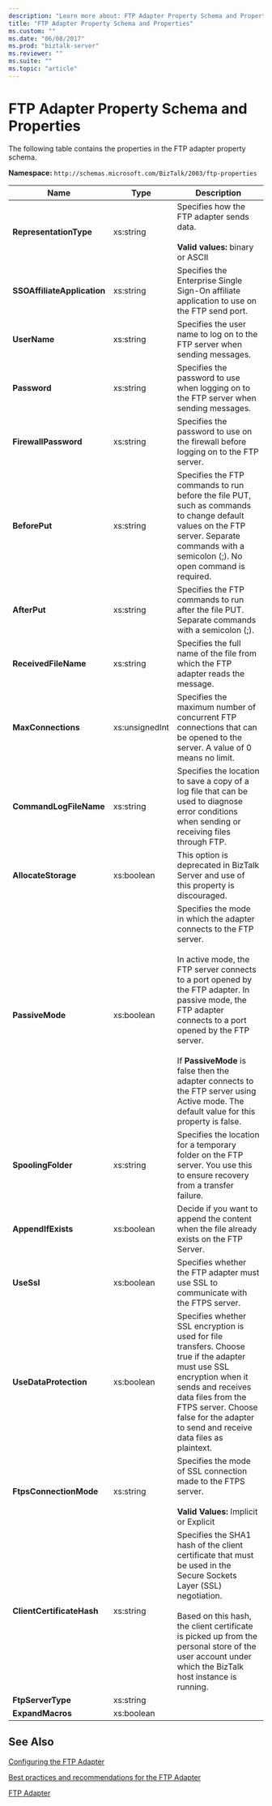```yaml
---
description: "Learn more about: FTP Adapter Property Schema and Properties"
title: "FTP Adapter Property Schema and Properties"
ms.custom: ""
ms.date: "06/08/2017"
ms.prod: "biztalk-server"
ms.reviewer: ""
ms.suite: ""
ms.topic: "article"
---
```

# FTP Adapter Property Schema and Properties
The following table contains the properties in the FTP adapter property schema.  
  
 **Namespace:** `http://schemas.microsoft.com/BizTalk/2003/ftp-properties`
  
|Name|Type|Description|  
|----------|----------|-----------------|  
|**RepresentationType**|xs:string|Specifies how the FTP adapter sends data.<br /><br /> **Valid values:** binary or ASCII|  
|**SSOAffiliateApplication**|xs:string|Specifies the Enterprise Single Sign-On affiliate application to use on the FTP send port.|  
|**UserName**|xs:string|Specifies the user name to log on to the FTP server when sending messages.|  
|**Password**|xs:string|Specifies the password to use when logging on to the FTP server when sending messages.|  
|**FirewallPassword**|xs:string|Specifies the password to use on the firewall before logging on to the FTP server.| 
|**BeforePut**|xs:string|Specifies the FTP commands to run before the file PUT, such as commands to change default values on the FTP server. Separate commands with a semicolon (;). No open command is required.|  
|**AfterPut**|xs:string|Specifies the FTP commands to run after the file PUT. Separate commands with a semicolon (;).|  
|**ReceivedFileName**|xs:string|Specifies the full name of the file from which the FTP adapter reads the message.|  
|**MaxConnections**|xs:unsignedInt|Specifies the maximum number of concurrent FTP connections that can be opened to the server. A value of 0 means no limit.|  
|**CommandLogFileName**|xs:string|Specifies the location to save a copy of a log file that can be used to diagnose error conditions when sending or receiving files through FTP.|  
|**AllocateStorage**|xs:boolean|This option is deprecated in BizTalk Server and use of this property is discouraged.|  
|**PassiveMode**|xs:boolean|Specifies the mode in which the adapter connects to the FTP server.<br /><br /> In active mode, the FTP server connects to a port opened by the FTP adapter. In passive mode, the FTP adapter connects to a port opened by the FTP server.<br /><br /> If **PassiveMode** is false then the adapter connects to the FTP server using Active mode. The default value for this property is false.|  
|**SpoolingFolder**|xs:string|Specifies the location for a temporary folder on the FTP server. You use this to ensure recovery from a transfer failure.|  
|**AppendIfExists**|xs:boolean|Decide if you want to append the content when the file already exists on the FTP Server.|
|**UseSsl**|xs:boolean|Specifies whether the FTP adapter must use SSL to communicate with the FTPS server.|  
|**UseDataProtection**|xs:boolean|Specifies whether SSL encryption is used for file transfers. Choose true if the adapter must use SSL encryption when it sends and receives data files from the FTPS server. Choose false for the adapter to send and receive data files as plaintext.|  
|**FtpsConnectionMode**|xs:string|Specifies the mode of SSL connection made to the FTPS server.<br /><br /> **Valid Values:** Implicit or Explicit|  
|**ClientCertificateHash**|xs:string|Specifies the SHA1 hash of the client certificate that must be used in the Secure Sockets Layer (SSL) negotiation.<br /><br /> Based on this hash, the client certificate is picked up from the personal store of the user account under which the BizTalk host instance is running.|  
|**FtpServerType**|xs:string||
|**ExpandMacros**|xs:boolean||
  
## See Also  
 [Configuring the FTP Adapter](../core/configuring-the-ftp-adapter.md)
 
 [Best practices and recommendations for the FTP Adapter](../core/best-practices-and-recommendations-for-the-ftp-adapter.md)
 
 [FTP Adapter](../core/ftp-adapter.md)
